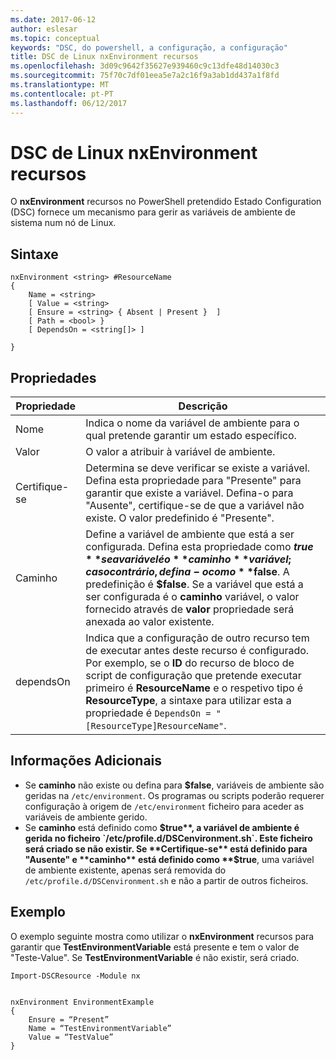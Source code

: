 ```yaml
---
ms.date: 2017-06-12
author: eslesar
ms.topic: conceptual
keywords: "DSC, do powershell, a configuração, a configuração"
title: DSC de Linux nxEnvironment recursos
ms.openlocfilehash: 3d09c9642f35627e939460c9c13dfe48d14030c3
ms.sourcegitcommit: 75f70c7df01eea5e7a2c16f9a3ab1dd437a1f8fd
ms.translationtype: MT
ms.contentlocale: pt-PT
ms.lasthandoff: 06/12/2017
---
```

# <a name="dsc-for-linux-nxenvironment-resource"></a>DSC de Linux nxEnvironment recursos

O **nxEnvironment** recursos no PowerShell pretendido Estado Configuration (DSC) fornece um mecanismo para gerir as variáveis de ambiente de sistema num nó de Linux.

## <a name="syntax"></a>Sintaxe

```
nxEnvironment <string> #ResourceName
{
    Name = <string>
    [ Value = <string>
    [ Ensure = <string> { Absent | Present }  ]
    [ Path = <bool> }
    [ DependsOn = <string[]> ]

}
```

## <a name="properties"></a>Propriedades

|  Propriedade |  Descrição | 
|---|---|
| Nome| Indica o nome da variável de ambiente para o qual pretende garantir um estado específico.| 
| Valor| O valor a atribuir à variável de ambiente.| 
| Certifique-se| Determina se deve verificar se existe a variável. Defina esta propriedade para "Presente" para garantir que existe a variável. Defina-o para "Ausente", certifique-se de que a variável não existe. O valor predefinido é "Presente".| 
| Caminho| Define a variável de ambiente que está a ser configurada. Defina esta propriedade como **$true** se a variável é o **caminho** variável; caso contrário, defina-o como **$false**. A predefinição é **$false**. Se a variável que está a ser configurada é o **caminho** variável, o valor fornecido através de **valor** propriedade será anexada ao valor existente.| 
| dependsOn | Indica que a configuração de outro recurso tem de executar antes deste recurso é configurado. Por exemplo, se o **ID** do recurso de bloco de script de configuração que pretende executar primeiro é **ResourceName** e o respetivo tipo é **ResourceType**, a sintaxe para utilizar esta a propriedade é `DependsOn = "[ResourceType]ResourceName"`.| 

## <a name="additional-information"></a>Informações Adicionais

* Se **caminho** não existe ou defina para **$false**, variáveis de ambiente são geridas na `/etc/environment`. Os programas ou scripts poderão requerer configuração à origem de `/etc/environment` ficheiro para aceder as variáveis de ambiente gerido.
* Se **caminho** está definido como **$true**, a variável de ambiente é gerida no ficheiro `/etc/profile.d/DSCenvironment.sh`. Este ficheiro será criado se não existir. Se **Certifique-se** está definido para "Ausente" e **caminho** está definido como **$true**, uma variável de ambiente existente, apenas será removida do `/etc/profile.d/DSCenvironment.sh` e não a partir de outros ficheiros.

## <a name="example"></a>Exemplo

O exemplo seguinte mostra como utilizar o **nxEnvironment** recursos para garantir que **TestEnvironmentVariable** está presente e tem o valor de "Teste-Value". Se **TestEnvironmentVariable** é não existir, será criado.

```
Import-DSCResource -Module nx 


nxEnvironment EnvironmentExample
{
    Ensure = “Present”
    Name = “TestEnvironmentVariable”
    Value = “TestValue”
}
```


